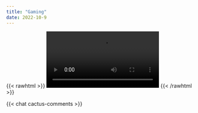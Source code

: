 ```yaml
---
title: "Gaming"
date: 2022-10-9
---
```


{{< rawhtml >}}
<video data-dashjs-player="" autoplay="" src="https://dash.seanbehan.ca/stream.mpd" controls="true"></video>
{{< /rawhtml >}}

{{< chat cactus-comments >}}
